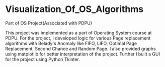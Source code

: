 # Visualization_Of_OS_Algorithms
Part of OS Project(Associated with PDPU)

This project was implemented as a part of Operating System course at PDPU. For the project, I developed logic for various Page replacement algorithms with Belady's Anomaly like FIFO, LIFO, Optimal Page Replacement, Second Chance and Random Page. I also provided graphs using matplotlib for better interpretation of the project. Further I built a GUI for the project using Python Tkinter.

